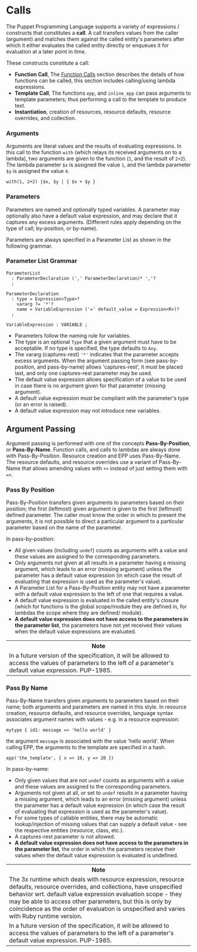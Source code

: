 Calls
===

The Puppet Programming Language supports a variety of expressions / constructs that constitutes a **call**. A call transfers values from the caller (argument) and matches them against
the called entity's parameters after which it either evaluates the called entity directly or
enqueues it for evaluation at a later point in time.

These constructs constitute a call:

* **Function Call**, The [Function Calls][1] section describes the details of how functions can be 
  called, this section includes calling/using lambda expressions.
* **Template Call**, The functions `epp`, and `inline_epp` can pass arguments to template parameters; 
  thus performing a call to the template to produce text.
* **Instantiation**, creation of resources, resource defaults, resource overrides, and collection.

[1]: expressions.md#function-calls

### Arguments

Arguments are literal values and the results of evaluating expressions. In this call to
the function `with` (which relays its received arguments on to a lambda), two arguments are given
to the function (`1`, and the result of `2+2`). The lambda parameter `$x` is assigned the value `1`,
and the lambda parameter `$y` is assigned the value `4`.

    with(1, 2+2) |$x, $y | { $x + $y }

### Parameters

Parameters are named and optionally typed variables. A parameter may optionally also have a default value expression, and may declare that it captures any excess arguments. (Different rules apply depending on the type of call; by-position, or by-name).

Parameters are always specified in a Parameter List as shown in the following grammar.

### Parameter List Grammar


    ParameterList
      : ParameterDeclaration (',' ParameterDeclaration)* ','?
      ;
      
    ParameterDeclaration
      : type = Expression<Type>? 
        vararg ?= '*'?
        name = VariableExpression ('=' default_value = Expression<R>)?
      ;

    VariableExpression : VARIABLE ;

* Parameters follow the naming rule for variables.
* The type is an optional `Type` that a given argument must have to be acceptable. If no type
  is specified, the type defaults to `Any`.
* The vararg (captures-rest) `'*'` indicates that the parameter accepts excess arguments.
  When the argument 
  passing form (see pass-by-position, and pass-by-name) allows 'captures-rest', it must be placed
  last, and only one captures-rest parameter may be used.
* The default value expression allows specification of a value to be used in case there is no 
  argument given for that parameter (missing argument).
* A default value expression must be compliant with the parameter's type (or an error is raised).
* A default value expression may not introduce new variables.

Argument Passing
---
Argument passing is performed with one of the concepts **Pass-By-Position**, or **Pass-By-Name**. Function calls, and calls to lambdas are always done with Pass-By-Position. Resource creation and EPP uses Pass-By-Name. The resource defaults, and resource overrides use a variant of Pass-By-Name that allows amending values with `+>` instead of just setting them with `=>`.

### Pass By Position

Pass-By-Position transfers given arguments to parameters based on their position; the first (leftmost) 
given argument is given to the first (leftmost) defined parameter. The caller must know the
order in which to present the arguments, it is not possible to direct a particular argument to
a particular parameter based on the name of the parameter.

In pass-by-position:

* All given values (including `undef`) counts as arguments with a value and these values
  are assigned to the corresponding parameters.
* Only arguments not given at all results in a parameter having a missing argument, which leads to an 
  error (missing argument) unless the parameter has a default value expression (in which case the 
  result of evaluating that expression is used as the parameter's value).
* A Parameter List for a Pass-By-Position entity may not have a parameter with a default value
  expression to the left of one that requires a value.
* A default value expression is evaluated in the called entity's closure (which for functions 
  is the global scope/module they are defined in, for lambdas the scope where they are defined/
  module).
* **A default value expression does not have access to the parameters in the parameter list**, the
  parameters have not yet received their values when the default value expressions are evaluated.

<table>
<tr><th>Note</th></tr>
<td>
  In a future version of the specification, it will be allowed to access the values
  of parameters to the left of a parameter's default value expression. PUP-1985.
</td>
</table>

### Pass By Name

Pass-By-Name transfers given arguments to parameters based on their name; both arguments and
parameters are named in this style. In resource creation, resource defaults, and resource
overrides, language syntax associates argument names with values - e.g. in a resource expression:

    mytype { id1: message => 'hello world' }
    
the argument `message` is associated with the value 'hello world'. When calling EPP, the arguments
to the template are specified in a hash.

    epp('the_template', { x => 10, y => 20 })
    
In pass-by-name:

* Only given values that are not `undef` counts as arguments with a value and these values
  are assigned to the corresponding parameters.
* Arguments not given at all, or set to `undef` results in a parameter having a missing
  argument, which leads to an error (missing argument) unless the parameter
  has a default value expression (in which case the 
  result of evaluating that expression is used as the parameter's value).
* For some types of callable entities, there may be automatic lookup/injection of missing values that
  can supply a default value - see the respective entities (resource, class, etc.).
* A captures-rest parameter is not allowed.
* **A default value expression does not have access to the parameters in the parameter list**, the
  order in which the parameters receive their values when the default value expression is evaluated 
  is undefined.

<table>
<tr><th>Note</th></tr>
<tr><td>
  The 3x runtime which deals with resource expression, resource defaults, resource overrides, and 
  collections, have unspecified behavior wrt. default value expression evaluation scope - they
  may be able to access other parameters, but this is only by coincidence as the order of
  evaluation is unspecified and varies with Ruby runtime version.
</td></tr>
<tr><td>
  In a future version of the specification, it will be allowed to access the values
  of parameters to the left of a parameter's default value expression. PUP-1985.
</td></tr>
</table>
